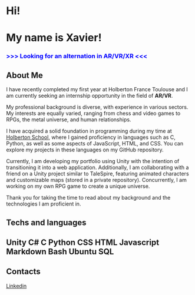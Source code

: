 # Hi!
# My name is Xavier!

### <span style="color: blue ;"> >>> **Looking for an alternation in AR/VR/XR** <<< </span>

## About Me
I have recently completed my first year at Holberton France Toulouse and I am currently seeking an internship opportunity in the field of **AR/VR**.

My professional background is diverse, with experience in various sectors. My interests are equally varied, ranging from chess and video games to RPGs, the metal universe, and human relationships.

I have acquired a solid foundation in programming during my time at [Holberton School](https://www.holbertonschool.fr/), where I gained proficiency in languages such as C, Python, as well as some aspects of JavaScript, HTML, and CSS. You can explore my projects in these languages on my GitHub repository.

Currently, I am developing my portfolio using Unity with the intention of transitioning it into a web application. Additionally, I am collaborating with a friend on a Unity project similar to TaleSpire, featuring animated characters and customizable maps (stored in a private repository). Concurrently, I am working on my own RPG game to create a unique universe.

Thank you for taking the time to read about my background and the technologies I am proficient in.

## **Techs and languages**

## Unity C# C Python CSS HTML Javascript Markdown Bash Ubuntu SQL

## Contacts

[Linkedin](https://www.linkedin.com/in/xavier-bertin-2406152a2/)
